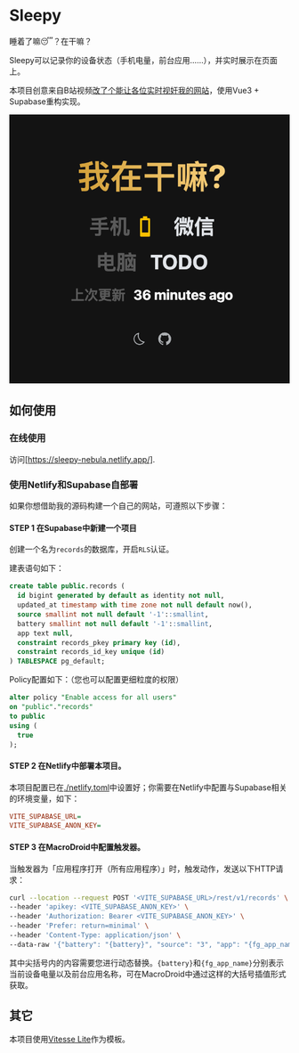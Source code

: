 # Sleepy

睡着了嘛😴？在干嘛？

Sleepy可以记录你的设备状态（手机电量，前台应用……），并实时展示在页面上。

本项目创意来自B站视频[改了个能让各位实时视奸我的网站](https://b23.tv/aHAUFFo)，使用Vue3 + Supabase重构实现。

![Screenshot](<./public/Screenshot.png>)

## 如何使用

### 在线使用

访问[https://sleepy-nebula.netlify.app/].

### 使用Netlify和Supabase自部署

如果你想借助我的源码构建一个自己的网站，可遵照以下步骤：

#### **STEP 1** 在Supabase中新建一个项目

创建一个名为`records`的数据库，开启`RLS`认证。

建表语句如下：

```sql
create table public.records (
  id bigint generated by default as identity not null,
  updated_at timestamp with time zone not null default now(),
  source smallint not null default '-1'::smallint,
  battery smallint not null default '-1'::smallint,
  app text null,
  constraint records_pkey primary key (id),
  constraint records_id_key unique (id)
) TABLESPACE pg_default;
```

Policy配置如下：（您也可以配置更细粒度的权限）

```sql
alter policy "Enable access for all users"
on "public"."records"
to public
using (
  true
);
```

#### **STEP 2** 在Netlify中部署本项目。

本项目配置已在[./netlify.toml](./netlify.toml)中设置好；你需要在Netlify中配置与Supabase相关的环境变量，如下：

```ini
VITE_SUPABASE_URL=
VITE_SUPABASE_ANON_KEY=
```

#### **STEP 3** 在MacroDroid中配置触发器。

当触发器为「应用程序打开（所有应用程序）」时，触发动作，发送以下HTTP请求：

```bash
curl --location --request POST '<VITE_SUPABASE_URL>/rest/v1/records' \
--header 'apikey: <VITE_SUPABASE_ANON_KEY>' \
--header 'Authorization: Bearer <VITE_SUPABASE_ANON_KEY>' \
--header 'Prefer: return=minimal' \
--header 'Content-Type: application/json' \
--data-raw '{"battery": "{battery}", "source": "3", "app": "{fg_app_name}"}'
```

其中尖括号内的内容需要您进行动态替换。`{battery}`和`{fg_app_name}`分别表示当前设备电量以及前台应用名称，可在MacroDroid中通过这样的大括号插值形式获取。

<!-- #### **STEP 4** 在Netlify中部署本项目。

TODO -->

## 其它

本项目使用[Vitesse Lite](https://github.com/antfu/vitesse-lite)作为模板。
